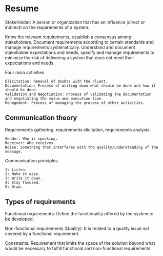 # Resume
StakeHolder: A person or organization that has an influence (direct or indirect) on the requirements of a system.

Know the relevant requirements, establish a consensus among stakeholders. Document requirements according to certain standards and manage requirements systematically.
Understand and document stakeholder expectations and needs, specify and manage requirements to minimize the risk of delivering a system that does not meet their expectations and needs.

Four main activities

	Elicitation: Removal of doubts with the client.
	Documentation: Process of writing down what should be done and how it should be done.
	Validation and Negotiation: Process of validating the documentation and negotiating the value and execution time.
	Management: Process of managing the process of other activities.

 
## Communication theory
Requirements gathering, requirements elicitation, requirements analysis.

	Sender: Who is speaking.
	Receiver: Who receives.
	Noise: Something that interferes with the quality/understanding of the message.

Communication principles

	1: Listen.
	2: Make it easy.
	3: Write it down.
	4: Stay focused.
	5: Draw.


## Types of requirements
Functional requirements: Define the functionality offered by the system to be developed.

Non-functional requirements (Quality): It is related to a quality issue not covered by a functional requirement.

Constraints: Requirement that limits the space of the solution beyond what would be necessary to fulfill functional and non-functional requirements
